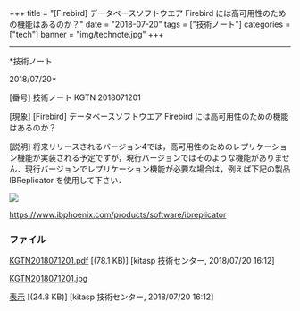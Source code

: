 ﻿+++
title = "[Firebird] データベースソフトウエア Firebird には高可用性のための機能はあるのか？"
date = "2018-07-20"
tags = ["技術ノート"]
categories = ["tech"]
banner = "img/technote.jpg"
+++

-----------------------------------------------------------------------------------------------------------------------------

*技術ノート

2018/07/20*


[番号]
技術ノート KGTN 2018071201

[現象]
[Firebird] データベースソフトウエア Firebird
には高可用性のための機能はあるのか？

[説明]
将来リリースされるバージョン4では，高可用性のためのレプリケーション機能が実装される予定ですが，現行バージョンではそのような機能がありません．現行バージョンでレプリケーション機能が必要な場合は，例えば下記の製品
IBReplicator を使用して下さい．

![](http://techreport.kitasp.net/attachments/download/4102/KGTN2018071201.jpg)

<https://www.ibphoenix.com/products/software/ibreplicator>


### ファイル

 
 


[KGTN2018071201.pdf](http://techreport.kitasp.net/attachments/download/4101/KGTN2018071201.pdf)
 [(78.1 KB)] [kitasp 技術センター, 2018/07/20
16:12]

[KGTN2018071201.jpg](http://techreport.kitasp.net/attachments/download/4102/KGTN2018071201.jpg)

[表示](http://techreport.kitasp.net/attachments/4102/KGTN2018071201.jpg "表示")
 [(24.8 KB)] [kitasp 技術センター, 2018/07/20
16:12]


 


 

